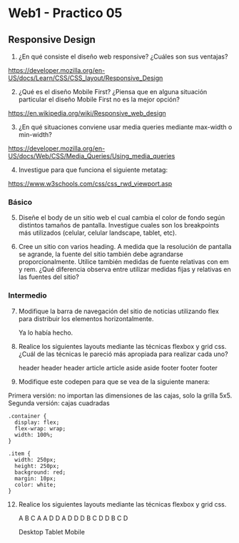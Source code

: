# Web1 - Practico 05

## Responsive Design

1. ¿En qué consiste el diseño web responsive? ¿Cuáles son sus ventajas?

https://developer.mozilla.org/en-US/docs/Learn/CSS/CSS_layout/Responsive_Design

2. ¿Qué es el diseño Mobile First? ¿Piensa que en alguna situación particular el diseño Mobile First no es la mejor opción?

https://en.wikipedia.org/wiki/Responsive_web_design

3. ¿En qué situaciones conviene usar media queries  mediante max-width o min-width?

https://developer.mozilla.org/en-US/docs/Web/CSS/Media_Queries/Using_media_queries

4. Investigue para que funciona el siguiente metatag:

https://www.w3schools.com/css/css_rwd_viewport.asp

### Básico

5. Diseñe el body de un sitio web el cual cambia el color de fondo según distintos tamaños de pantalla. Investigue cuales son los breakpoints más utilizados (celular, celular landscape, tablet, etc).

6. Cree un sitio con varios heading. A medida que la resolución de pantalla se agrande, la fuente del sitio también debe agrandarse proporcionalmente. Utilice también medidas de fuente relativas con em y rem. ¿Qué diferencia observa entre utilizar medidas fijas y relativas en las fuentes del sitio?

### Intermedio

7. Modifique la barra de navegación del sitio de noticias utilizando flex para distribuir los elementos horizontalmente.

    Ya lo había hecho.

8. Realice los siguientes layouts mediante las técnicas flexbox y grid css. ¿Cuál de las técnicas le pareció más apropiada para realizar cada uno?

    header     header header 
    article    article aside
    aside      footer footer
    footer

10. Modifique este codepen para que se vea de la siguiente manera:

Primera versión: no importan las dimensiones de las cajas, solo la grilla 5x5.
Segunda versión: cajas cuadradas

```
.container {
  display: flex;
  flex-wrap: wrap;
  width: 100%;
}

.item {
  width: 250px;
  height: 250px;
  background: red;
  margin: 10px;
  color: white;
}
```

 12. Realice los siguientes layouts mediante las técnicas flexbox y grid css. 

      A B C        A A D D        A
      D D D        B C D D        B
                                  C
                                  D

      Desktop      Tablet       Mobile              
